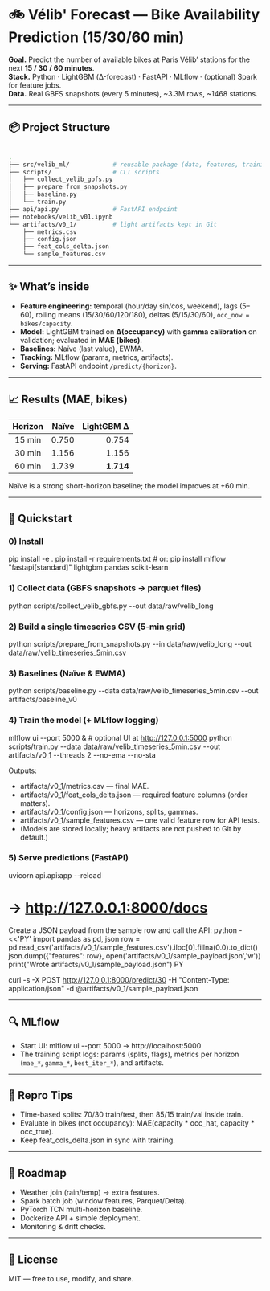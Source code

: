 # 🚲 Vélib' Forecast — Bike Availability Prediction (15/30/60 min)

**Goal.** Predict the number of available bikes at Paris Vélib’ stations for the next **15 / 30 / 60 minutes**.  
**Stack.** Python · LightGBM (Δ-forecast) · FastAPI · MLflow · (optional) Spark for feature jobs.  
**Data.** Real GBFS snapshots (every 5 minutes), ~3.3M rows, ~1468 stations.

---

## 📦 Project Structure

```bash

.
├── src/velib_ml/            # reusable package (data, features, training, inference)
├── scripts/                 # CLI scripts
│   ├── collect_velib_gbfs.py
│   ├── prepare_from_snapshots.py
│   ├── baseline.py
│   └── train.py
├── api/api.py               # FastAPI endpoint
├── notebooks/velib_v01.ipynb
└── artifacts/v0_1/          # light artifacts kept in Git
    ├── metrics.csv
    ├── config.json
    ├── feat_cols_delta.json
    └── sample_features.csv

```

---

## ✨ What’s inside

- **Feature engineering:** temporal (hour/day sin/cos, weekend), lags (5–60), rolling means (15/30/60/120/180), deltas (5/15/30/60), `occ_now = bikes/capacity`.
- **Model:** LightGBM trained on **Δ(occupancy)** with **gamma calibration** on validation; evaluated in **MAE (bikes)**.
- **Baselines:** Naïve (last value), EWMA.
- **Tracking:** MLflow (params, metrics, artifacts).
- **Serving:** FastAPI endpoint `/predict/{horizon}`.

---

## 📈 Results (MAE, bikes)

| Horizon | Naïve | LightGBM Δ |
|:------:|-----:|-----------:|
| 15 min | 0.750 | 0.754 |
| 30 min | 1.156 | 1.156 |
| 60 min | 1.739 | **1.714** |

Naïve is a strong short-horizon baseline; the model improves at +60 min.

---

## 🚀 Quickstart

### 0) Install
pip install -e .
pip install -r requirements.txt   # or: pip install mlflow "fastapi[standard]" lightgbm pandas scikit-learn

### 1) Collect data (GBFS snapshots → parquet files)
python scripts/collect_velib_gbfs.py --out data/raw/velib_long

### 2) Build a single timeseries CSV (5-min grid)
python scripts/prepare_from_snapshots.py --in data/raw/velib_long --out data/raw/velib_timeseries_5min.csv

### 3) Baselines (Naïve & EWMA)
python scripts/baseline.py --data data/raw/velib_timeseries_5min.csv --out artifacts/baseline_v0

### 4) Train the model (+ MLflow logging)
mlflow ui --port 5000 &   # optional UI at http://127.0.0.1:5000
python scripts/train.py --data data/raw/velib_timeseries_5min.csv --out artifacts/v0_1 --threads 2 --no-ema --no-sta

Outputs:
- artifacts/v0_1/metrics.csv — final MAE.
- artifacts/v0_1/feat_cols_delta.json — required feature columns (order matters).
- artifacts/v0_1/config.json — horizons, splits, gammas.
- artifacts/v0_1/sample_features.csv — one valid feature row for API tests.
- (Models are stored locally; heavy artifacts are not pushed to Git by default.)

### 5) Serve predictions (FastAPI)
uvicorn api.api:app --reload
# → http://127.0.0.1:8000/docs

Create a JSON payload from the sample row and call the API:
python - <<'PY'
import pandas as pd, json
row = pd.read_csv('artifacts/v0_1/sample_features.csv').iloc[0].fillna(0.0).to_dict()
json.dump({"features": row}, open('artifacts/v0_1/sample_payload.json','w'))
print("Wrote artifacts/v0_1/sample_payload.json")
PY

curl -s -X POST http://127.0.0.1:8000/predict/30 -H "Content-Type: application/json" -d @artifacts/v0_1/sample_payload.json

---

## 🔍 MLflow

- Start UI: mlflow ui --port 5000 → http://localhost:5000
- The training script logs: params (splits, flags), metrics per horizon (`mae_*`, `gamma_*`, `best_iter_*`), and artifacts.

---

## 🧪 Repro Tips

- Time-based splits: 70/30 train/test, then 85/15 train/val inside train.
- Evaluate in bikes (not occupancy): MAE(capacity * occ_hat, capacity * occ_true).
- Keep feat_cols_delta.json in sync with training.

---

## 📌 Roadmap

- Weather join (rain/temp) → extra features.
- Spark batch job (window features, Parquet/Delta).
- PyTorch TCN multi-horizon baseline.
- Dockerize API + simple deployment.
- Monitoring & drift checks.

---

## 📜 License

MIT — free to use, modify, and share.
